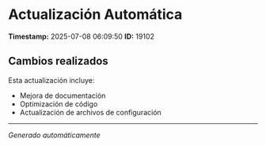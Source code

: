 # Actualización Automática

**Timestamp:** 2025-07-08 06:09:50
**ID:** 19102

## Cambios realizados

Esta actualización incluye:
- Mejora de documentación
- Optimización de código
- Actualización de archivos de configuración

---
*Generado automáticamente*
